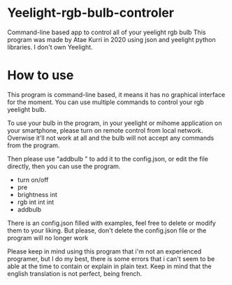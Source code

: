 # Yeelight-rgb-bulb-controler
Command-line based app to control all of your yeelight rgb bulb
This program was made by Atae Kurri in 2020 using json and yeelight python libraries.
I don't own Yeelight.


# How to use

This program is command-line based, it means it has no graphical interface for the moment.
You can use multiple commands to control your rgb yeelight bulb.

To use your bulb in the program, in your yeelight or mihome application on your smartphone, please turn on remote control from local network. Overwise it'll not work at all and the bulb will not accept any commands from the program.

Then please use "addbulb <name> <ip of your bulb>" to add it to the config.json, or edit the file directly, then you can use the program.

- <bulb name> turn on/off
- <bulb name> pre <see config.json>
- <bulb name> brightness int
- <bulb name> rgb int int int
- addbulb <name> <ip>
  
There is an config.json filled with examples, feel free to delete or modify them to your liking.
But please, don't delete the config.json file or the program will no longer work


Please keep in mind using this program that i'm not an experienced programer, but I do my best, there is some errors that i can't seem to be able at the time to contain or explain in plain text. Keep in mind that the english translation is not perfect, being french.

